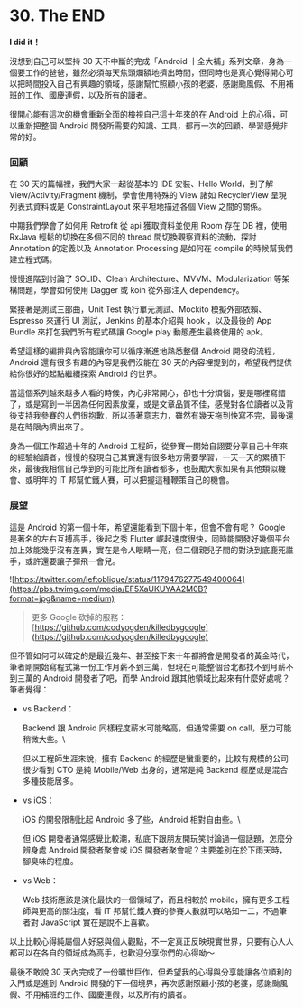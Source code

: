 # 30. The END

**I did it！**

沒想到自己可以堅持 30 天不中斷的完成「Android 十全大補」系列文章，身為一個要工作的爸爸，雖然必須每天焦頭爛額地擠出時間，但同時也是真心覺得開心可以把時間投入自己有興趣的領域，感謝幫忙照顧小孩的老婆，感謝颱風假、不用補班的工作、國慶連假，以及所有的讀者。

很開心能有這次的機會重新全面的檢視自己這十年來的在 Android 上的心得，可以重新把整個 Android 開發所需要的知識、工具，都再一次的回顧、學習感覺非常的好。

### 回顧

在 30 天的篇幅裡，我們大家一起從基本的 IDE 安裝、Hello World，到了解 View/Activity/Fragment 機制，學會使用特殊的 View 諸如 RecyclerView 呈現列表式資料或是 ConstraintLayout 來平坦地描述各個 View 之間的關係。

中期我們學會了如何用 Retrofit 從 api 獲取資料並使用 Room 存在 DB 裡，使用 RxJava 輕鬆的切換在多個不同的 thread 間切換觀察資料的流動，探討 Annotation 的定義以及 Annotation Processing 是如何在 compile 的時候幫我們建立程式碼。

慢慢進階到討論了 SOLID、Clean Architecture、MVVM、Modularization 等架構問題，學會如何使用 Dagger 或 koin 從外部注入 dependency。

緊接著是測試三部曲，Unit Test 執行單元測試、Mockito 模擬外部依賴、Espresso 來運行 UI 測試，Jenkins 的基本介紹與 hook ，以及最後的 App Bundle 來打包我們所有程式碼讓 Google play 動態產生最終使用的 apk。

希望這樣的編排與內容能讓你可以循序漸進地熟悉整個 Android 開發的流程，Android 還有很多有趣的內容是我們沒能在 30 天的內容裡提到的，希望我們提供給你很好的起點繼續探索 Android 的世界。 

當這個系列越來越多人看的時候，內心非常開心，卻也十分煩惱，要是哪裡寫錯了，或是寫到一半因為任何因素放棄，或是文章品質不佳，感覺對各位讀者以及背後支持我參賽的人們很抱歉，所以憑著意志力，雖然有幾天拖到快寫不完，最後還是在時限內擠出來了。

身為一個工作超過十年的 Android 工程師，從參賽一開始自詡要分享自己十年來的經驗給讀者，慢慢的發現自己其實還有很多地方需要學習，一天一天的累積下來，最後我相信自己學到的可能比所有讀者都多，也鼓勵大家如果有其他類似機會、或明年的 iT 邦幫忙鐵人賽，可以把握這種鞭策自己的機會。

### 展望

這是 Android 的第一個十年，希望還能看到下個十年，但會不會有呢？ Google 是著名的左右互搏高手，後起之秀 Flutter 崛起速度很快，同時能開發好幾個平台加上效能幾乎沒有差異，實在是令人眼睛一亮，但二個親兒子間的對決到底鹿死誰手，或許還要讓子彈飛一會兒。

![https://twitter.com/leftoblique/status/1179476277549400064](https://pbs.twimg.com/media/EF5XaUKUYAA2M0B?format=jpg&name=medium)

> 更多 Google 砍掉的服務： [https://github.com/codyogden/killedbygoogle](https://github.com/codyogden/killedbygoogle)

但不管如何可以確定的是最近幾年、甚至接下來十年都將會是開發者的黃金時代，筆者剛開始寫程式第一份工作月薪不到三萬，但現在可能整個台北都找不到月薪不到三萬的 Android 開發者了吧，而學 Android 跟其他領域比起來有什麼好處呢？筆者覺得：

* vs Backend：

  Backend 跟 Android 同樣程度薪水可能略高，但通常需要 on call，壓力可能稍微大些。\

  但以工程師生涯來說，擁有 Backend 的經歷是蠻重要的，比較有規模的公司很少看到 CTO 是純 Mobile/Web 出身的，通常是純 Backend 經歷或是混合多種技能居多。

* vs iOS：

  iOS 的開發限制比起 Android 多了些，Android 相對自由些。\

  但 iOS 開發者通常感覺比較潮，私底下跟朋友開玩笑討論過一個話題，怎麼分辨身處 Android 開發者聚會或 iOS 開發者聚會呢？主要差別在於下雨天時，腳臭味的程度。

* vs Web：

  Web 技術應該是演化最快的一個領域了，而且相較於 mobile，擁有更多工程師與更高的關注度，看 iT 邦幫忙鐵人賽的參賽人數就可以略知一二，不過筆者對 JavaScript 實在是說不上喜歡。

以上比較心得純屬個人好惡與個人觀點，不一定真正反映現實世界，只要有心人人都可以在各自的領域成為高手，也歡迎分享你們的心得呦～

最後不敢說 30 天內完成了一份曠世巨作，但希望我的心得與分享能讓各位順利的入門或是進到 Android 開發的下一個境界，再次感謝照顧小孩的老婆，感謝颱風假、不用補班的工作、國慶連假，以及所有的讀者。

